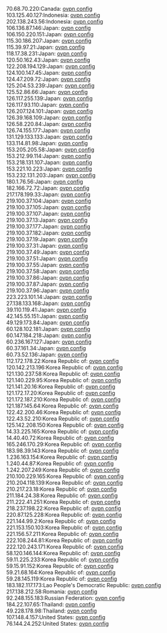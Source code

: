 70.68.70.220:Canada: [ovpn config](vpn/70_68_70_220.ovpn)  
103.125.40.127:Indonesia: [ovpn config](vpn/103_125_40_127.ovpn)  
202.138.243.56:Indonesia: [ovpn config](vpn/202_138_243_56.ovpn)  
106.136.87.146:Japan: [ovpn config](vpn/106_136_87_146.ovpn)  
106.150.220.151:Japan: [ovpn config](vpn/106_150_220_151.ovpn)  
115.30.186.207:Japan: [ovpn config](vpn/115_30_186_207.ovpn)  
115.39.97.21:Japan: [ovpn config](vpn/115_39_97_21.ovpn)  
118.17.38.231:Japan: [ovpn config](vpn/118_17_38_231.ovpn)  
120.50.162.43:Japan: [ovpn config](vpn/120_50_162_43.ovpn)  
122.208.194.129:Japan: [ovpn config](vpn/122_208_194_129.ovpn)  
124.100.147.45:Japan: [ovpn config](vpn/124_100_147_45.ovpn)  
124.47.209.72:Japan: [ovpn config](vpn/124_47_209_72.ovpn)  
125.204.53.239:Japan: [ovpn config](vpn/125_204_53_239.ovpn)  
125.52.86.66:Japan: [ovpn config](vpn/125_52_86_66.ovpn)  
126.117.255.139:Japan: [ovpn config](vpn/126_117_255_139.ovpn)  
126.117.93.110:Japan: [ovpn config](vpn/126_117_93_110.ovpn)  
126.207.124.101:Japan: [ovpn config](vpn/126_207_124_101.ovpn)  
126.39.168.109:Japan: [ovpn config](vpn/126_39_168_109.ovpn)  
126.58.220.84:Japan: [ovpn config](vpn/126_58_220_84.ovpn)  
126.74.155.177:Japan: [ovpn config](vpn/126_74_155_177.ovpn)  
131.129.133.133:Japan: [ovpn config](vpn/131_129_133_133.ovpn)  
133.114.81.98:Japan: [ovpn config](vpn/133_114_81_98.ovpn)  
153.205.205.58:Japan: [ovpn config](vpn/153_205_205_58.ovpn)  
153.212.99.114:Japan: [ovpn config](vpn/153_212_99_114.ovpn)  
153.218.131.107:Japan: [ovpn config](vpn/153_218_131_107.ovpn)  
153.221.10.223:Japan: [ovpn config](vpn/153_221_10_223.ovpn)  
153.232.131.203:Japan: [ovpn config](vpn/153_232_131_203.ovpn)  
180.1.76.56:Japan: [ovpn config](vpn/180_1_76_56.ovpn)  
182.166.72.72:Japan: [ovpn config](vpn/182_166_72_72.ovpn)  
217.178.199.33:Japan: [ovpn config](vpn/217_178_199_33.ovpn)  
219.100.37.104:Japan: [ovpn config](vpn/219_100_37_104.ovpn)  
219.100.37.105:Japan: [ovpn config](vpn/219_100_37_105.ovpn)  
219.100.37.107:Japan: [ovpn config](vpn/219_100_37_107.ovpn)  
219.100.37.13:Japan: [ovpn config](vpn/219_100_37_13.ovpn)  
219.100.37.177:Japan: [ovpn config](vpn/219_100_37_177.ovpn)  
219.100.37.182:Japan: [ovpn config](vpn/219_100_37_182.ovpn)  
219.100.37.19:Japan: [ovpn config](vpn/219_100_37_19.ovpn)  
219.100.37.31:Japan: [ovpn config](vpn/219_100_37_31.ovpn)  
219.100.37.49:Japan: [ovpn config](vpn/219_100_37_49.ovpn)  
219.100.37.51:Japan: [ovpn config](vpn/219_100_37_51.ovpn)  
219.100.37.55:Japan: [ovpn config](vpn/219_100_37_55.ovpn)  
219.100.37.58:Japan: [ovpn config](vpn/219_100_37_58.ovpn)  
219.100.37.86:Japan: [ovpn config](vpn/219_100_37_86.ovpn)  
219.100.37.87:Japan: [ovpn config](vpn/219_100_37_87.ovpn)  
219.100.37.96:Japan: [ovpn config](vpn/219_100_37_96.ovpn)  
223.223.101.14:Japan: [ovpn config](vpn/223_223_101_14.ovpn)  
27.138.133.168:Japan: [ovpn config](vpn/27_138_133_168.ovpn)  
39.110.119.41:Japan: [ovpn config](vpn/39_110_119_41.ovpn)  
42.145.55.151:Japan: [ovpn config](vpn/42_145_55_151.ovpn)  
49.129.173.84:Japan: [ovpn config](vpn/49_129_173_84.ovpn)  
60.128.102.181:Japan: [ovpn config](vpn/60_128_102_181.ovpn)  
60.147.184.218:Japan: [ovpn config](vpn/60_147_184_218.ovpn)  
60.236.167.127:Japan: [ovpn config](vpn/60_236_167_127.ovpn)  
60.37.161.34:Japan: [ovpn config](vpn/60_37_161_34.ovpn)  
60.73.52.136:Japan: [ovpn config](vpn/60_73_52_136.ovpn)  
112.172.178.22:Korea Republic of: [ovpn config](vpn/112_172_178_22.ovpn)  
120.142.213.196:Korea Republic of: [ovpn config](vpn/120_142_213_196.ovpn)  
121.130.237.58:Korea Republic of: [ovpn config](vpn/121_130_237_58.ovpn)  
121.140.229.95:Korea Republic of: [ovpn config](vpn/121_140_229_95.ovpn)  
121.141.20.16:Korea Republic of: [ovpn config](vpn/121_141_20_16.ovpn)  
121.172.17.20:Korea Republic of: [ovpn config](vpn/121_172_17_20.ovpn)  
121.172.187.210:Korea Republic of: [ovpn config](vpn/121_172_187_210.ovpn)  
121.187.145.64:Korea Republic of: [ovpn config](vpn/121_187_145_64.ovpn)  
122.42.200.46:Korea Republic of: [ovpn config](vpn/122_42_200_46.ovpn)  
122.43.52.210:Korea Republic of: [ovpn config](vpn/122_43_52_210.ovpn)  
125.142.208.150:Korea Republic of: [ovpn config](vpn/125_142_208_150.ovpn)  
14.33.225.165:Korea Republic of: [ovpn config](vpn/14_33_225_165.ovpn)  
14.40.40.72:Korea Republic of: [ovpn config](vpn/14_40_40_72.ovpn)  
165.246.170.29:Korea Republic of: [ovpn config](vpn/165_246_170_29.ovpn)  
183.98.39.143:Korea Republic of: [ovpn config](vpn/183_98_39_143.ovpn)  
1.236.163.154:Korea Republic of: [ovpn config](vpn/1_236_163_154.ovpn)  
1.240.44.87:Korea Republic of: [ovpn config](vpn/1_240_44_87.ovpn)  
1.242.207.249:Korea Republic of: [ovpn config](vpn/1_242_207_249.ovpn)  
210.100.229.165:Korea Republic of: [ovpn config](vpn/210_100_229_165.ovpn)  
210.204.118.139:Korea Republic of: [ovpn config](vpn/210_204_118_139.ovpn)  
210.217.23.18:Korea Republic of: [ovpn config](vpn/210_217_23_18.ovpn)  
211.184.24.38:Korea Republic of: [ovpn config](vpn/211_184_24_38.ovpn)  
211.222.41.251:Korea Republic of: [ovpn config](vpn/211_222_41_251.ovpn)  
218.237.198.22:Korea Republic of: [ovpn config](vpn/218_237_198_22.ovpn)  
220.87.125.228:Korea Republic of: [ovpn config](vpn/220_87_125_228.ovpn)  
221.144.99.2:Korea Republic of: [ovpn config](vpn/221_144_99_2.ovpn)  
221.153.150.103:Korea Republic of: [ovpn config](vpn/221_153_150_103.ovpn)  
221.156.57.211:Korea Republic of: [ovpn config](vpn/221_156_57_211.ovpn)  
222.108.244.81:Korea Republic of: [ovpn config](vpn/222_108_244_81.ovpn)  
222.120.243.171:Korea Republic of: [ovpn config](vpn/222_120_243_171.ovpn)  
58.120.146.144:Korea Republic of: [ovpn config](vpn/58_120_146_144.ovpn)  
59.11.225.233:Korea Republic of: [ovpn config](vpn/59_11_225_233.ovpn)  
59.15.91.152:Korea Republic of: [ovpn config](vpn/59_15_91_152.ovpn)  
59.21.68.164:Korea Republic of: [ovpn config](vpn/59_21_68_164.ovpn)  
59.28.145.119:Korea Republic of: [ovpn config](vpn/59_28_145_119.ovpn)  
183.182.117.173:Lao People's Democratic Republic: [ovpn config](vpn/183_182_117_173.ovpn)  
217.138.212.58:Romania: [ovpn config](vpn/217_138_212_58.ovpn)  
92.248.155.183:Russian Federation: [ovpn config](vpn/92_248_155_183.ovpn)  
184.22.107.65:Thailand: [ovpn config](vpn/184_22_107_65.ovpn)  
49.228.178.98:Thailand: [ovpn config](vpn/49_228_178_98.ovpn)  
107.148.4.157:United States: [ovpn config](vpn/107_148_4_157.ovpn)  
76.144.24.252:United States: [ovpn config](vpn/76_144_24_252.ovpn)  
